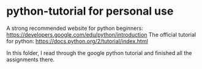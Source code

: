 # python-tutorial for personal use
A strong recommended website for python beginners: https://developers.google.com/edu/python/introduction 
The official tutorial for python: https://docs.python.org/2/tutorial/index.html

In this folder, I read through the google python tutorial and finished all the assignments there.
